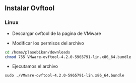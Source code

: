 ## Instalar Ovftool

### Linux

- Descargar ovftool de la pagina de VMware

- Modificar los permisos del archivo

```bash
cd /home/plasebikan/downloads
chmod 755 VMware-ovftool-4.2.0-5965791-lin.x86_64.bundle
```

- Ejecutamos el archivo

```
sudo ./VMware-ovftool-4.2.0-5965791-lin.x86_64.bundle
```